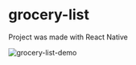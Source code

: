 # grocery-list
Project was made with React Native

![grocery-list-demo](https://github.com/NowakBartlomiej/grocery-list/assets/108576928/22ba9a93-16e0-4b54-85c7-05a0e4c00d94)
